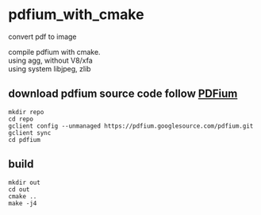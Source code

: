 # pdfium_with_cmake   
convert pdf  to image    

compile pdfium with cmake.    
using agg, without V8/xfa     
using system libjpeg, zlib   



## download pdfium source code follow [PDFium](https://pdfium.googlesource.com/pdfium/)
```shell
mkdir repo
cd repo
gclient config --unmanaged https://pdfium.googlesource.com/pdfium.git
gclient sync
cd pdfium
```

## build
```
mkdir out
cd out
cmake ..
make -j4
```
